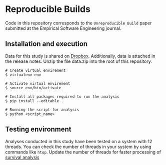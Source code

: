 # Reproducible Builds
Code in this repository corresponds to the `Unreproducible Build` paper submitted at the Empirical Software Engineering journal.

## Installation and execution
Data for this study is shared on [Dropbox](https://www.dropbox.com/s/n8tepo0hn21jfh6/data.zip?dl=0). Additionally, data is attached in the release notes. Unzip the file data.zip into the root of this repository.

```
# Create virtual envirement 
$ virtualenv env

# Activate virtual envirement
$ source env/bin/activate

# Install all packages required to run the analysis
$ pip install --editable .

# Running the script for analysis
$ python <script_name>
```

## Testing environment

Analyses conducted in this study have been tested on a system with 12 threads. You can check the number of threads in your system by using commands like `htop`. Update the number of threads for faster processing of [survival analysis](https://github.com/SAILResearch/wip-21-rahul_bajaj-reproducible_builds-code/blob/main/src/Survival%20Analysis/survival_of_reproducible_packages.py#L97)


